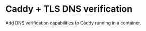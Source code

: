 # Caddy + TLS DNS verification

Add [DNS verification capabilities](https://caddy.community/t/how-to-use-dns-provider-modules-in-caddy-2/8148) to Caddy running in a container.

